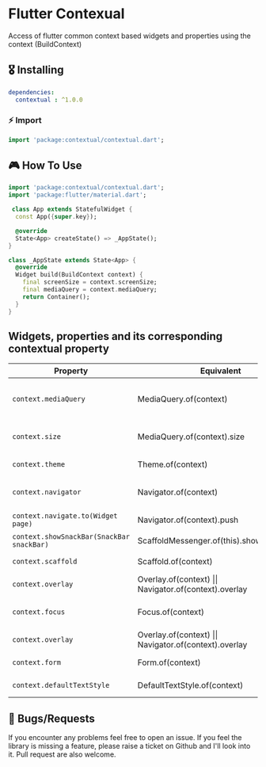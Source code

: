 # Flutter Contexual

Access of flutter common context based widgets and properties using the context (BuildContext)

## 🎖 Installing

```yaml
dependencies:
  contextual : ^1.0.0
```

### ⚡️ Import
```dart
import 'package:contextual/contextual.dart';
```


## 🎮 How To Use

```dart
import 'package:contextual/contextual.dart';
import 'package:flutter/material.dart';

 class App extends StatefulWidget {
  const App({super.key});

  @override
  State<App> createState() => _AppState();
}

class _AppState extends State<App> {
  @override
  Widget build(BuildContext context) {
    final screenSize = context.screenSize;
    final mediaQuery = context.mediaQuery;
    return Container();
  }
}
```

## Widgets, properties and its corresponding contextual property

 <table>
    <thead>
      <tr>
        <th>Property</th>
        <th>Equivalent</th>
        <th>Description</th>
      </tr>
    </thead>
    <tbody>
          <tr>
            <td><code>context.mediaQuery</code></td>
            <td>MediaQuery.of(context)</td>
            <td>Returns the mediaquerydata for nearest Mediaquery</td>
          </tr>
          <tr>
            <td><code>context.size</code></td>
            <td>MediaQuery.of(context).size</td>
            <td>Returns the current screen size</td>
          </tr>
          <tr>
            <td><code>context.theme</code></td>
            <td>Theme.of(context)</td>
            <td>Get the nearest theme</td>
          </tr>
          <tr>
            <td><code>context.navigator</code></td>
            <td>Navigator.of(context)</td>
            <td>Returns the nearest Navigator</td>
          </tr>
          <tr>
            <td><code>context.navigate.to(Widget page)</code></td>
            <td>Navigator.of(context).push</td>
            <td>Navigates to the page argument</td>
          </tr>
         <tr>
            <td><code>context.showSnackBar(SnackBar snackBar)</code></td>
            <td>ScaffoldMessenger.of(this).showSnackBar()</td>
            <td>Show snackbar</td>
        </tr>
         <tr>
            <td><code>context.scaffold</code></td>
            <td>Scaffold.of(context)</td>
            <td>Get the nearest Scaffold</td>
        </tr>
        <tr>
            <td><code>context.overlay</code></td>
            <td>Overlay.of(context) || Navigator.of(context).overlay</td>
            <td>Get the nearest overlay</td>
        </tr>
        <tr>
            <td><code>context.focus</code></td>
            <td>Focus.of(context)</td>
            <td>Get the nearest Focus widget FocusNode</td>
        </tr>
        <tr>
            <td><code>context.overlay</code></td>
            <td>Overlay.of(context) || Navigator.of(context).overlay</td>
            <td>Get the nearest overlay</td>
        </tr>
        <tr>
            <td><code>context.form</code></td>
            <td>Form.of(context)</td>
            <td>Get the nearest form widget</td>
        </tr>
         <tr>
            <td><code>context.defaultTextStyle</code></td>
            <td>DefaultTextStyle.of(context)</td>
            <td>Get the nearest DefaultTextStyle</td>
        </tr>
        </tbody>
  </table>


## 🐛 Bugs/Requests

If you encounter any problems feel free to open an issue. If you feel the library is
missing a feature, please raise a ticket on Github and I'll look into it.
Pull request are also welcome.
